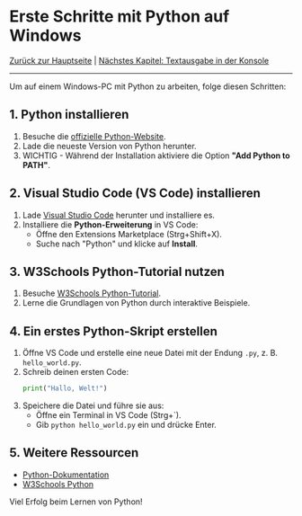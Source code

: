 # Erste Schritte mit Python auf Windows

[Zurück zur Hauptseite](/Projekte/Kapitel_0/Anfang_Lese_Mich.md) | [Nächstes Kapitel: Textausgabe in der Konsole](/Projekte/1-Textausgabe_InDerKonsole.py)

---

Um auf einem Windows-PC mit Python zu arbeiten, folge diesen Schritten:

## 1. Python installieren
1. Besuche die [offizielle Python-Website](https://www.python.org/).
2. Lade die neueste Version von Python herunter.
3. WICHTIG - Während der Installation aktiviere die Option **"Add Python to PATH"**.

## 2. Visual Studio Code (VS Code) installieren
1. Lade [Visual Studio Code](https://code.visualstudio.com/) herunter und installiere es.
2. Installiere die **Python-Erweiterung** in VS Code:
    - Öffne den Extensions Marketplace (Strg+Shift+X).
    - Suche nach "Python" und klicke auf **Install**.

## 3. W3Schools Python-Tutorial nutzen
1. Besuche [W3Schools Python-Tutorial](https://www.w3schools.com/python/).
2. Lerne die Grundlagen von Python durch interaktive Beispiele.

## 4. Ein erstes Python-Skript erstellen
1. Öffne VS Code und erstelle eine neue Datei mit der Endung `.py`, z. B. `hello_world.py`.
2. Schreib deinen ersten Code:
    ```python
    print("Hallo, Welt!")
    ```
3. Speichere die Datei und führe sie aus:
    - Öffne ein Terminal in VS Code (Strg+`).
    - Gib `python hello_world.py` ein und drücke Enter.

## 5. Weitere Ressourcen
- [Python-Dokumentation](https://docs.python.org/3/)
- [W3Schools Python](https://www.w3schools.com/python/)

Viel Erfolg beim Lernen von Python!
